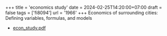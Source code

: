 +++
title = 'economics study'
date = 2024-02-25T14:20:00+07:00
draft = false
tags = ['fi8094']
url = '1966'
+++
Economics of surrounding cities: Defining variables, formulas, and models
<!--more-->

+ [econ_study.pdf](https://osf.io/p4xnw)
